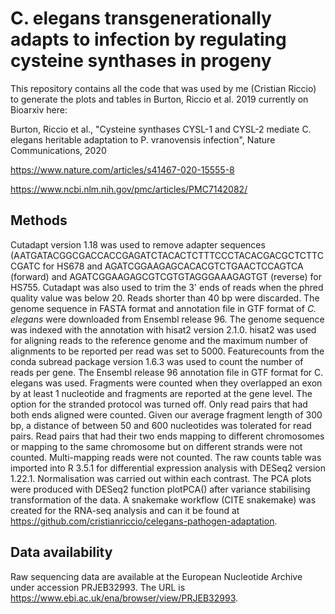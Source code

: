 # C. elegans transgenerationally adapts to infection by regulating cysteine synthases in progeny
This repository contains all the code that was used by me (Cristian Riccio) to generate the plots and tables in Burton, Riccio et al. 2019 currently on Bioarxiv here:

Burton, Riccio et al., "Cysteine synthases CYSL-1 and CYSL-2 mediate C. elegans heritable adaptation to P. vranovensis infection", Nature Communications, 2020

https://www.nature.com/articles/s41467-020-15555-8

https://www.ncbi.nlm.nih.gov/pmc/articles/PMC7142082/

## Methods
Cutadapt version 1.18 was used to remove adapter sequences (AATGATACGGCGACCACCGAGATCTACACTCTTTCCCTACACGACGCTCTTCCGATC for HS678 and AGATCGGAAGAGCACACGTCTGAACTCCAGTCA (forward) and AGATCGGAAGAGCGTCGTGTAGGGAAAGAGTGT (reverse) for HS755. Cutadapt was also used to trim the 3' ends of reads when the phred quality value was below 20. Reads shorter than 40 bp were discarded. The genome sequence in FASTA format and annotation file in GTF format of *C. elegans* were downloaded from Ensembl release 96. The genome sequence was indexed with the annotation with hisat2 version 2.1.0. hisat2 was used for aligning reads to the reference genome and the maximum number of alignments to be reported per read was set to 5000. Featurecounts from the conda subread package version 1.6.3 was used to count the number of reads per gene. The Ensembl release 96 annotation file in GTF format for C. elegans was used. Fragments were counted when they overlapped an exon by at least 1 nucleotide and fragments are reported at the gene level. The option for the stranded protocol was turned off. Only read pairs that had both ends aligned were counted. Given our average fragment length of 300 bp, a distance of between 50 and 600 nucleotides was tolerated for read pairs. Read pairs that had their two ends mapping to different chromosomes or mapping to the same chromosome but on different strands were not counted. Multi-mapping reads were not counted. The raw counts table was imported into R 3.5.1 for differential expression analysis with DESeq2 version 1.22.1. Normalisation was carried out within each contrast. The PCA plots were produced with DESeq2 function plotPCA() after variance stabilising transformation of the data. A snakemake workflow (CITE snakemake) was created for the RNA-seq analysis and can it be found at https://github.com/cristianriccio/celegans-pathogen-adaptation.

## Data availability
Raw sequencing data are available at the European Nucleotide Archive under accession PRJEB32993.
The URL is https://www.ebi.ac.uk/ena/browser/view/PRJEB32993.